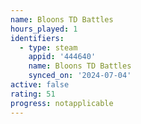 ```yaml
---
name: Bloons TD Battles
hours_played: 1
identifiers:
  - type: steam
    appid: '444640'
    name: Bloons TD Battles
    synced_on: '2024-07-04'
active: false
rating: 51
progress: notapplicable
---
```


